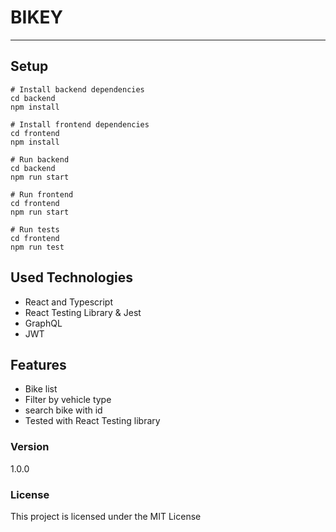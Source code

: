 # BIKEY

---

## Setup

```
# Install backend dependencies
cd backend
npm install

# Install frontend dependencies
cd frontend
npm install

# Run backend
cd backend
npm run start

# Run frontend
cd frontend
npm run start

# Run tests
cd frontend
npm run test
```

## Used Technologies

- React and Typescript
- React Testing Library & Jest
- GraphQL
- JWT

## Features

- Bike list
- Filter by vehicle type
- search bike with id
- Tested with React Testing library

### Version

1.0.0

### License

This project is licensed under the MIT License
